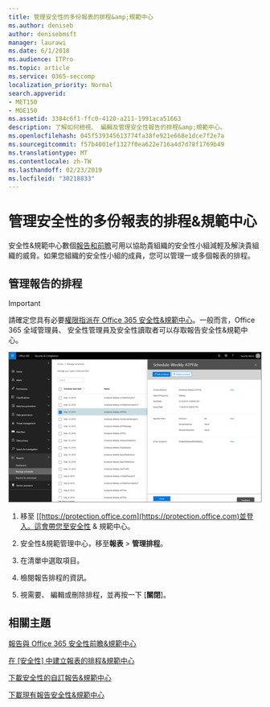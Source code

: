 ```yaml
---
title: 管理安全性的多份報表的排程&amp;規範中心
ms.author: deniseb
author: denisebmsft
manager: laurawi
ms.date: 6/1/2018
ms.audience: ITPro
ms.topic: article
ms.service: O365-seccomp
localization_priority: Normal
search.appverid:
- MET150
- MOE150
ms.assetid: 3384c6f1-ffc0-4120-a211-1991aca51663
description: 了解如何檢視、 編輯及管理安全性報告的排程&amp;規範中心。
ms.openlocfilehash: 045f539345613774fa38fe921e668e1dce7f2e7a
ms.sourcegitcommit: f57b4001ef1327f0ea622e716a4d7d78f1769b49
ms.translationtype: MT
ms.contentlocale: zh-TW
ms.lasthandoff: 02/23/2019
ms.locfileid: "30218833"
---
```

# <a name="manage-schedules-for-multiple-reports-in-the-security-amp-compliance-center"></a>管理安全性的多份報表的排程&amp;規範中心

安全性&amp;規範中心數個[報告和前瞻](reports-and-insights-in-security-and-compliance.md)可用以協助貴組織的安全性小組減輕及解決貴組織的威脅。如果您組織的安全性小組的成員，您可以管理一或多個報表的排程。 
  
## <a name="manage-schedules-for-reports"></a>管理報告的排程

> [!IMPORTANT]
> 請確定您具有必要[權限指派在 Office 365 安全性&amp;規範中心](permissions-in-the-security-and-compliance-center.md)。一般而言，Office 365 全域管理員、 安全性管理員及安全性讀取者可以存取報告安全性&amp;規範中心。 
  
![安全性&amp;規範中心選擇報告\>管理排程](media/efa5e2f9-bf73-4f85-acea-f1ca7e2bca5e.png)

1. 移至 [[https://protection.office.com](https://protection.office.com)並登入。這會帶您至安全性 & 規範中心。

2. 安全性&amp;規範管理中心，移至**報表** \> **管理排程**。
    
3. 在清單中選取項目。
    
4. 檢閱報告排程的資訊。
    
5. 視需要、 編輯或刪除排程，並再按一下 [**關閉**]。
    
## <a name="related-topics"></a>相關主題

[報告與 Office 365 安全性前瞻&amp;規範中心](reports-and-insights-in-security-and-compliance.md)
  
[在 [安全性] 中建立報表的排程&amp;規範中心](create-a-schedule-for-a-report.md)
  
[下載安全性的自訂報告&amp;規範中心](set-up-and-download-a-custom-report.md)
  
[下載現有報告安全性&amp;規範中心](download-existing-reports.md)
  

